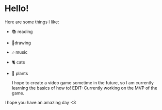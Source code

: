 # Hello!

Here are some things I like:

- 📚 reading
- 📝drawing
- 🎶 music
- 🐈 cats
- 🌷 plants

  I hope to create a video game sometime in the future, so I am currently learning the basics of how to!
EDIT: Currently working on the MVP of the game.

I hope you have an amazing day <3



